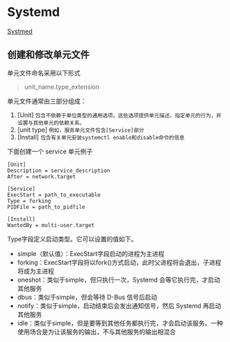 # Systemd

[Systmed](https://access.redhat.com/documentation/en-us/red_hat_enterprise_linux/7/html/system_administrators_guide/chap-Managing_Services_with_systemd#tabl-Managing_Services_with_systemd-Introduction-Units-Locations)

## 创建和修改单元文件

单元文件命名采用以下形式
> unit_name.type_extension

单元文件通常由三部分组成：

1. [Unit] `包含不依赖于单位类型的通用选项。这些选项提供单元描述，指定单元的行为，并设置与其他单元的依赖关系。`
1. [unit type] `例如，服务单元文件包含[Service]部分`
1. [Install] `包含有关单元安装systemctl enable和disable命令的信息`

下面创建一个 service 单元例子
```
[Unit]
Description = service_description
After = network.target

[Service]
ExecStart = path_to_executable
Type = forking
PIDFile = path_to_pidfile

[Install]
WantedBy = multi-user.target
```

Type字段定义启动类型。它可以设置的值如下。
- simple（默认值）：ExecStart字段启动的进程为主进程
- forking：ExecStart字段将以fork()方式启动，此时父进程将会退出，子进程将成为主进程
- oneshot：类似于simple，但只执行一次，Systemd 会等它执行完，才启动其他服务
- dbus：类似于simple，但会等待 D-Bus 信号后启动
- notify：类似于simple，启动结束后会发出通知信号，然后 Systemd 再启动其他服务
- idle：类似于simple，但是要等到其他任务都执行完，才会启动该服务。一种使用场合是为让该服务的输出，不与其他服务的输出相混合
